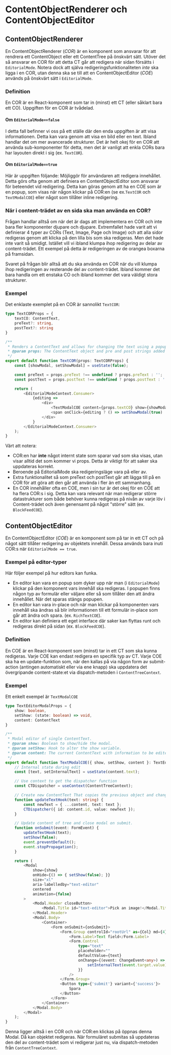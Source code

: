 # ContentObjectRenderer och ContentObjectEditor

## ContentObjectRenderer
En ContentObjectRenderer (_COR_) är en komponent som ansvarar för att rendrera ett ContentObject eller ett
ContentTree på önskvärt sätt. Utöver det så ansvarar en COR för att detta CT går att redigera när sidan försätts i
`EditorialMode`. Notera dock att själva redigeringsfunktionaliteten _inte_ ska ligga i en COR, utan denna ska se
till att en ContentObjectEditor (_COE_) används på önskvärt sätt i `EditorialMode`.

### Definition
En COR är en React-komponent som tar in (minst) ett CT (eller såklart bara ett CO). Uppgiften för en COR är tvådelad. 

#### Om `EditorialMode==false`
I detta fall befinner vi oss på ett ställe där den enda uppgiften är att visa informationen. Detta kan vara genom 
att visa en bild eller en text. Ibland handlar det om mer avancerade strukturer. Det är helt okej för en COR att 
använda sub-komponenter för detta, men det är vanligt att enkla CORs bara har layouten direkt i sig (ex. `TextCOR`). 

#### Om `EditorialMode==true`
Här är uppgiften följande: Möjliggör för användaren att redigera innehållet. Detta görs ofta genom att definiera 
en ContentObjectEditor som ansvarar för beteendet vid redigering. Detta kan göras genom att ha en COE som är en 
popup, som visas när någon klickar på COR:en (se ex.`TextCOR` och `TextModalCOE`) eller något som tillåter inline 
redigering.


### När i content-trädet av en sida ska man använda en COR?
Frågan handlar alltså om när det är dags att implementera en COR och inte bara fler komponenter djupare och djupare. 
Extremfallet hade varit att vi definierar 4 typer av CORs (Text, Image, Page och Image) och att alla sidor redigeras 
genom att klicka på den lilla bis som ska redigeras. Men det hade inte varit så smidigt. Istället vill vi ibland 
klumpa ihop redigering av delar av content-trädet. Ett exempel på detta är redigeringen av 
de orangea boxarna på framsidan.

Svaret på frågan blir alltså att du ska använda en COR när du vill klumpa ihop redigeringen av resterande del av 
content-trädet. Ibland kommer det bara handla om ett enstaka CO och ibland kommer det vara väldigt stora strukturer.


### Exempel
Det enklaste exemplet på en COR är sannolikt `TextCOR`:

```typescript jsx
type TextCORProps = {
    textCO: ContentText,
    preText?: string,
    postText?: string
}

/**
 * Renders a ContentText and allows for changing the text using a popup when in EditorialModeContext.
 * @param props: The ContentText object and pre and post strings added to the CO's text.
 */
export default function TextCOR(props: TextCORProps) {
    const [showModal, setShowModal] = useState(false);

    const preText = props.preText !== undefined ? props.preText : '';
    const postText = props.postText !== undefined ? props.postText : '';

    return (
        <EditorialModeContext.Consumer>
            {editing =>
                <div>
                    <TextModalCOE content={props.textCO} show={showModal} setShow={setShowModal} />
                    <span onClick={editing ? () => setShowModal(true) : () => {}}>{preText + props.textCO.text + postText}</span>
                </div>
            }
        </EditorialModeContext.Consumer>
    );
}
```

Värt att notera:
- COR:en har **inte** något internt state som sparar vad som ska visas, utan visar alltid det som kommer vi props. 
  Detta är viktigt för att saker ska uppdateras korrekt.
- Beroende på EditorialMode ska redigeringsläge vara på eller av.
- Extra funktionalitet så som preText och postText går att lägga till på en COR för att göra att den går att använda 
  i fler än ett sammanhang.
- En COR innehåller ofta en COE, men i sin tur är det okej för en COE att ha flera COR:s i sig. Detta kan vara 
  relevant när man redigerar större datastrukturer som både behöver kunna redigeras på nivån av varje löv i 
  Content-trädet och även genensamt på något "större" sätt (ex. `BlockFeedCOE`).


## ContentObjectEditor
En ContentObjectEditor (_COE_) är en komponent som på tar in ett CT och på något sätt tillåter redigering av objektets 
innehåll. Dessa används bara inuti COR:s när `EditorialMode == true`.

### Exempel på editor-typer
Här följer exempel på hur editors kan funka.

- En editor kan vara en popup som dyker upp när man (i `EditorialMode`) klickar på den komponent vars innehåll ska 
  redigeras. I popupen finns någon typ av formulär eller väljare eller så som tillåter den att ändra innehållet. 
  När det sparas stängs popupen.
- En editor kan vara in-place och när man klickar på komponenten vars innehåll ska ändras så blir informationen till 
  ett formulär in-place som går att ändra och spara. (ex. `RichTextCOE`).
- En editor kan definiera ett eget interface där saker kan flyttas runt och redigeras direkt på sidan (ex. 
  `BlockFeedCOE`).
  
### Definition
En COE är en React-komponent som (minst) tar in ett CT som ska kunna redigeras. Varje COE kan endast redigera en 
specifik typ av CT. Varje COE ska ha en update-funktion som, när den kallas på via någon form av submit-action 
(antingen automatiskt eller via ene knapp) ska uppdatera det övergripande content-state:et via dispatch-metoden i 
`ContentTreeContext`.

### Exempel
Ett enkelt exempel är `TextModalCOE`

```typescript jsx
type TextEditorModalProps = {
    show: boolean,
    setShow: (state: boolean) => void,
    content: ContentText
}

/**
 * Modal editor of single ContentText.
 * @param show: Boolean to show/hide the modal.
 * @param setShow: Hook to alter the show variable.
 * @param content: The current ContentText with information to be edited.
 */
export default function TextModalCOE({ show, setShow, content }: TextEditorModalProps) {
    // Internal state during edit
    const [text, setInternalText] = useState(content.text);

    // Use context to get the dispatcher function
    const CTDispatcher = useContext(ContentTreeContext);

    // Create new ContentText That copies the previous object and changes text. Send to disptcher
    function updateTextHook(text: string) {
        const newText = { ...content, text: text };
        CTDispatcher({ id: content.id, value: newText });
    }

    // Update content of tree and close modal on submit.
    function onSubmit(event: FormEvent) {
        updateTextHook(text);
        setShow(false);
        event.preventDefault();
        event.stopPropagation();
    }

    return (
        <Modal
            show={show}
            onHide={() => { setShow(false); }}
            size="xl"
            aria-labelledby="text-editor"
            centered
            animation={false}
        >
            <Modal.Header closeButton>
                <Modal.Title id="text-editor">Pick an image!</Modal.Title>
            </Modal.Header>
            <Modal.Body>
                <Container>
                    <Form onSubmit={onSubmit}>
                        <Form.Group controlId="rootUrl" as={Col} md={4}>
                            <Form.Label>Text field</Form.Label>
                            <Form.Control
                                type="text"
                                placeholder=""
                                defaultValue={text}
                                onChange={(event: ChangeEvent<any>) => {
                                    setInternalText(event.target.value);
                                }}
                            />
                        </Form.Group>
                        <Button type={'submit'} variant={'success'}>
                            Spara
                        </Button>
                    </Form>
                </Container>
            </Modal.Body>
        </Modal>
    );
}
```

Denna ligger alltså i en COR och när COR:en klickas på öppnas denna Modal. Då kan objektet redigeras. När formuläret 
submitas så uppdateras den del av content-trädet som vi redigerar just nu, via dispatch-metoden från 
`ContentTreeContext`.
